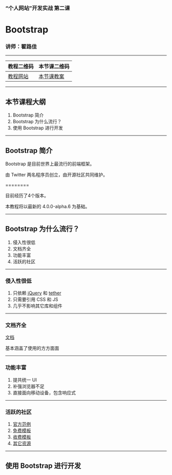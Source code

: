 <!--
title: 第二课：Bootstrap
description: 《“个人网站”开发实战》第二课：Bootstrap。本堂课将介绍目前使用最广的前端框架：Bootstrap。重点讲解如何使用它提高开发效率、如何使用 Bootstrap Grid 进行布局、如何进行适当的二次开发满足需求。
keywords: Bootstrap
thumbnail: http://qiniu.meathill.com/wp-content/uploads/2017/01/IMG_2397-768x432.jpg
-->

### “个人网站”开发实战 第二课
# Bootstrap

### 讲师：翟路佳

--------

| 教程二维码 | 本节课二维码 |
|----|----|
| [教程网站](./) | [本节课教案](./) |

--------

## 本节课程大纲

1. Bootstrap 简介
2. Bootstrap 为什么流行？
3. 使用 Bootstrap 进行开发

--------

## Bootstrap 简介

Bootstrap 是目前世界上最流行的前端框架。

由 Twitter 两名程序员创立，由开源社区共同维护。

========

目前经历了4个版本。

本教程将以最新的 4.0.0-alpha.6 为基础。

--------

## Bootstrap 为什么流行？

1. 侵入性很低
2. 文档齐全
3. 功能丰富
4. 活跃的社区

--------

### 侵入性很低

1. 只依赖 [jQuery](//jquery.com/) 和 [tether](//tether.io/)
2. 只需要引用 CSS 和 JS
3. 几乎不影响其它库和组件

--------

### 文档齐全

[文档](http://www.lofter.com/login?urschecked=true)

基本涵盖了使用的方方面面

--------

### 功能丰富

1. 提共统一 UI
2. 补强浏览器不足
3. 直接面向移动设备，包含响应式

--------

### 活跃的社区

1. [官方范例](https://v4-alpha.getbootstrap.com/examples/)
2. [免费模板](http://bootswatch.com/)
3. [收费模板](https://wrapbootstrap.com/)
4. [其它资源](https://expo.getbootstrap.com/resources/)

--------

## 使用 Bootstrap 进行开发